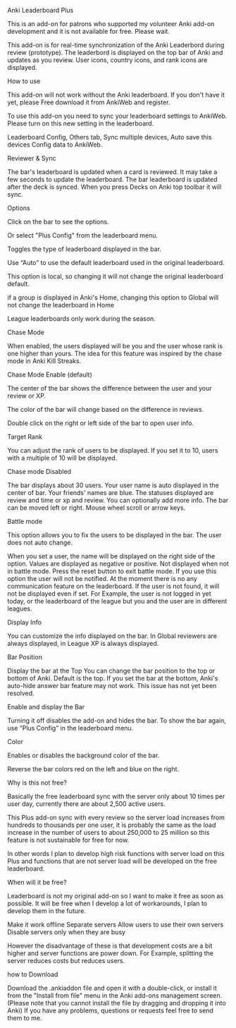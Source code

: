 
Anki Leaderboard Plus

This is an add-on for patrons who supported my volunteer Anki add-on development and it is not available for free. Please wait.

This add-on is for real-time synchronization of the Anki Leaderbord during review (prototype). The leaderbord is displayed on the top bar of Anki and updates as you review. User icons, country icons, and rank icons are displayed.

How to use

This add-on will not work without the Anki leaderboard. If you don't have it yet, please Free download it from AnkiWeb and register.

To use this add-on you need to sync your leaderboard settings to AnkiWeb. Please turn on this new setting in the leaderboard.

Leaderboard Config, Others tab, Sync multiple devices, Auto save this devices Config data to AnkiWeb.

Reviewer & Sync

The bar's leaderboard is updated when a card is reviewed.
It may take a few seconds to update the leaderboard.
The bar leaderboard is updated after the deck is synced.
When you press Decks on Anki top toolbar it will sync.

Options

Click on the bar to see the options.

Or select "Plus Config" from the leaderboard menu.

Toggles the type of leaderboard displayed in the bar.

Use “Auto” to use the default leaderboard used in the original leaderboard.

This option is local, so changing it will not change the original leaderboard default.

if a group is displayed in Anki's Home, changing this option to Global will not change the leaderboard in Home

League leaderboards only work during the season.

Chase Mode

When enabled, the users displayed will be you and the user whose rank is one higher than yours. The idea for this feature was inspired by the chase mode in Anki Kill Streaks.

Chase Mode Enable (default)

The center of the bar shows the difference between the user and your review or XP.

The color of the bar will change based on the difference in reviews.

Double click on the right or left side of the bar to open user info.


Target Rank

You can adjust the rank of users to be displayed. If you set it to 10, users with a multiple of 10 will be displayed.

Chase mode Disabled

The bar displays about 30 users.
Your user name is auto displayed in the center of bar.
Your friends' names are blue.
The statuses displayed are review and time or xp and review. You can optionally add more info.
The bar can be moved left or right. Mouse wheel scroll or arrow keys.


Battle mode

This option allows you to fix the users to be displayed in the bar. The user does not auto change.

When you set a user, the name will be displayed on the right side of the option.
Values are displayed as negative or positive. Not displayed when not in battle mode.
Press the reset button to exit battle mode.
If you use this option the user will not be notified. At the moment there is no any communication feature on the leaderboard.
If the user is not found, it will not be displayed even if set. For Example, the user is not logged in yet today, or the leaderboard of the league but you and the user are in different leagues.

Display Info

You can customize the info displayed on the bar. In Global reviewers are always displayed, in League XP is always displayed.

Bar Position

Display the bar at the Top
You can change the bar position to the top or bottom of Anki.
Default is the top.
If you set the bar at the bottom, Anki's auto-hide answer bar feature may not work. This issue has not yet been resolved.

Enable and display the Bar

Turning it off disables the add-on and hides the bar. To show the bar again, use “Plus Config” in the leaderboard menu.


Color

Enables or disables the background color of the bar.

Reverse the bar colors red on the left and blue on the right.

Why is this not free?

Basically the free leaderboard sync with the server only about 10 times per user day, currently there are about 2,500 active users.

This Plus add-on sync with every review so the server load increases from hundreds to thousands per one user, it is probably the same as the load increase in the number of users to about 250,000 to 25 million so this feature is not sustainable for free for now.

In other words I plan to develop high risk functions with server load on this Plus and functions that are not server load will be developed on the free leaderboard.

When will it be free?

Leaderboard is not my original add-on so I want to make it free as soon as possible. It will be free when I develop a lot of workarounds, I plan to develop them in the future.

Make it work offline
Separate servers
Allow users to use their own servers
Disable servers only when they are busy

However the disadvantage of these is that development costs are a bit higher and server functions are power down. For Example, splitting the server reduces costs but reduces users.


how to Download

Download the .ankiaddon file and open it with a double-click, or install it from the "Install from file" menu in the Anki add-ons management screen. (Please note that you cannot install the file by dragging and dropping it into Anki) If you have any problems, questions or requests feel free to send them to me.